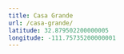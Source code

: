 ```yaml
---
title: Casa Grande
url: /casa-grande/
latitude: 32.879502200000005
longitude: -111.75735200000001
---
```

